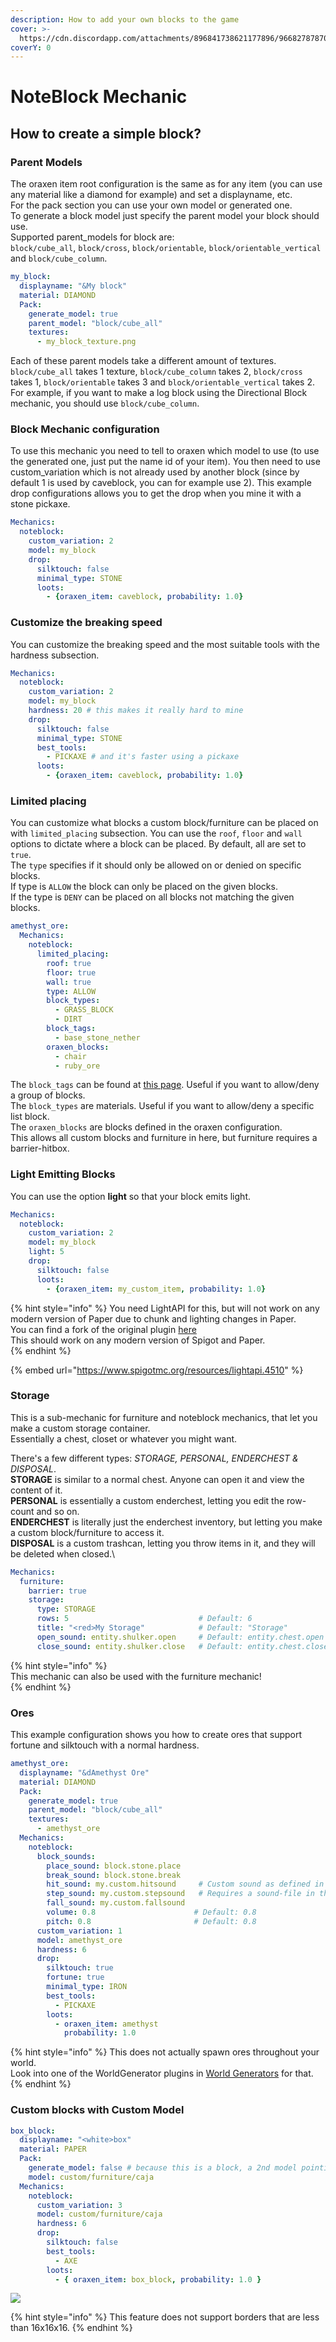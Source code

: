```yaml
---
description: How to add your own blocks to the game
cover: >-
  https://cdn.discordapp.com/attachments/896841738621177896/966827878706708560/unknown.png
coverY: 0
---
```


# NoteBlock Mechanic

## How to create a simple block?

### Parent Models

The oraxen item root configuration is the same as for any item (you can use any material like a diamond for example) and set a displayname, etc.\
For the pack section you can use your own model or generated one.\
To generate a block model just specify the parent model your block should use.\
Supported parent_models for block are:\
`block/cube_all`, `block/cross`, `block/orientable`, `block/orientable_vertical` and `block/cube_column`.

```yaml
my_block:
  displayname: "&My block"
  material: DIAMOND
  Pack:
    generate_model: true
    parent_model: "block/cube_all"
    textures:
      - my_block_texture.png
```
Each of these parent models take a different amount of textures.\
`block/cube_all` takes 1 texture, `block/cube_column` takes 2, `block/cross` takes 1, `block/orientable` takes 3 and `block/orientable_vertical` takes 2.\
For example, if you want to make a log block using the Directional Block mechanic, you should use `block/cube_column`.

### Block Mechanic configuration

To use this mechanic you need to tell to oraxen which model to use (to use the generated one, just put the name id of your item). You then need to use custom\_variation which is not already used by another block (since by default 1 is used by caveblock, you can for example use 2). This example drop configurations allows you to get the drop when you mine it with a stone pickaxe.

```yaml
Mechanics:
  noteblock:
    custom_variation: 2
    model: my_block
    drop:
      silktouch: false 
      minimal_type: STONE
      loots:
        - {oraxen_item: caveblock, probability: 1.0}
```

### Customize the breaking speed

You can customize the breaking speed and the most suitable tools with the hardness subsection.

```yaml
Mechanics:
  noteblock:
    custom_variation: 2
    model: my_block
    hardness: 20 # this makes it really hard to mine
    drop:
      silktouch: false 
      minimal_type: STONE
      best_tools:
        - PICKAXE # and it's faster using a pickaxe
      loots:
        - {oraxen_item: caveblock, probability: 1.0}
```

### Limited placing
You can customize what blocks a custom block/furniture can be placed on with `limited_placing` subsection.
You can use the `roof`, `floor` and `wall` options to dictate where a block can be placed. By default, all are set to `true`.\
The `type` specifies if it should only be allowed on or denied on specific blocks.  
If type is `ALLOW` the block can only be placed on the given blocks.  
If the type is `DENY` can be placed on all blocks not matching the given blocks.  
```yaml
amethyst_ore:
  Mechanics:
    noteblock:
      limited_placing:
        roof: true
        floor: true
        wall: true
        type: ALLOW
        block_types:
          - GRASS_BLOCK
          - DIRT
        block_tags:
          - base_stone_nether
        oraxen_blocks:
          - chair
          - ruby_ore
```

The `block_tags` can be found at [this page](https://minecraft.fandom.com/wiki/Tag#Block_tags). Useful if you want to allow/deny a group of blocks.  
The `block_types` are materials. Useful if you want to allow/deny a specific list block.  
The `oraxen_blocks` are blocks defined in the oraxen configuration.  
This allows all custom blocks and furniture in here, but furniture requires a barrier-hitbox.

### Light Emitting Blocks

You can use the option **light** so that your block emits light.&#x20;

```yaml
Mechanics:
  noteblock:
    custom_variation: 2
    model: my_block
    light: 5
    drop:
      silktouch: false 
      loots:
        - {oraxen_item: my_custom_item, probability: 1.0}
```

{% hint style="info" %}
You need LightAPI for this, but will not work on any modern version of Paper due to chunk and lighting changes in Paper.\
You can find a fork of the original plugin [here](https://github.com/IPECTER/LighterAPI/releases/tag/5.4.0-SNAPSHOT)\
This should work on any modern version of Spigot and Paper.\
{% endhint %}

{% embed url="https://www.spigotmc.org/resources/lightapi.4510" %}

### Storage
This is a sub-mechanic for furniture and noteblock mechanics, that let you make a custom storage container.\
Essentially a chest, closet or whatever you might want.

There's a few different types: _STORAGE, PERSONAL, ENDERCHEST & DISPOSAL_.\
**STORAGE** is similar to a normal chest. Anyone can open it and view the content of it.\
**PERSONAL** is essentially a custom enderchest, letting you edit the row-count and so on.\
**ENDERCHEST** is literally just the enderchest inventory, but letting you make a custom block/furniture to access it.\
**DISPOSAL** is a custom trashcan, letting you throw items in it, and they will be deleted when closed.\


```yaml
Mechanics:
  furniture:
    barrier: true
    storage:
      type: STORAGE
      rows: 5                             # Default: 6
      title: "<red>My Storage"            # Default: "Storage"
      open_sound: entity.shulker.open     # Default: entity.chest.open
      close_sound: entity.shulker.close   # Default: entity.chest.close
```
{% hint style="info" %}\
This mechanic can also be used with the furniture mechanic!\
{% endhint %}

### Ores

This example configuration shows you how to create ores that support fortune and silktouch with a normal hardness.

```yaml
amethyst_ore:
  displayname: "&dAmethyst Ore"
  material: DIAMOND
  Pack:
    generate_model: true
    parent_model: "block/cube_all"
    textures:
      - amethyst_ore
  Mechanics:
    noteblock:
      block_sounds:
        place_sound: block.stone.place
        break_sound: block.stone.break
        hit_sound: my.custom.hitsound     # Custom sound as defined in Oraxen/sound.yml
        step_sound: my.custom.stepsound   # Requires a sound-file in the Oraxen/pack-folder aswell
        fall_sound: my.custom.fallsound
        volume: 0.8                      # Default: 0.8
        pitch: 0.8                       # Default: 0.8
      custom_variation: 1
      model: amethyst_ore
      hardness: 6
      drop:
        silktouch: true
        fortune: true
        minimal_type: IRON
        best_tools:
          - PICKAXE
        loots:
          - oraxen_item: amethyst
            probability: 1.0
```

{% hint style="info" %}
This does not actually spawn ores throughout your world.\
Look into one of the WorldGenerator plugins in [World Generators](../../compatibility/world-generators/README.md) for that.\
{% endhint %}

### Custom blocks with Custom Model

```yaml
box_block:
  displayname: "<white>box"
  material: PAPER
  Pack:
    generate_model: false # because this is a block, a 2nd model pointing to specified one will be generated anyway
    model: custom/furniture/caja
  Mechanics:
    noteblock:
      custom_variation: 3
      model: custom/furniture/caja
      hardness: 6
      drop:
        silktouch: false 
        best_tools:
          - AXE
        loots:
          - { oraxen_item: box_block, probability: 1.0 }
```

![](https://cdn.discordapp.com/attachments/958524021035647046/961362589735088178/unknown.png)

{% hint style="info" %}
This feature does not support borders that are less than 16x16x16.
{% endhint %}
